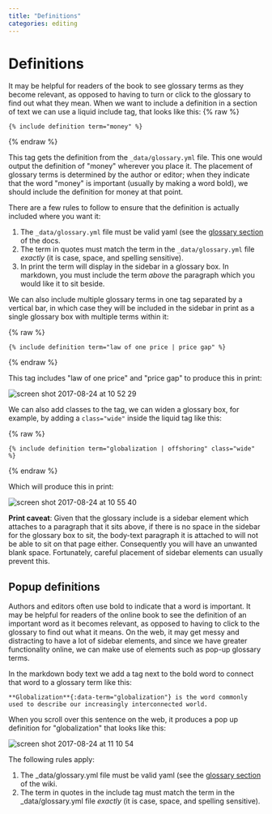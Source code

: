 ```yaml
---
title: "Definitions"
categories: editing
---
```


# Definitions

It may be helpful for readers of the book to see glossary terms as they become relevant, as opposed to having to turn or click to the glossary to find out what they mean. When we want to include a definition in a section of text we can use a liquid include tag, that looks like this:
{% raw %}

`{% include definition term="money" %}`

{% endraw %}

This tag gets the definition from the `_data/glossary.yml` file. This one would output the definition of "money" wherever you place it. The placement of glossary terms is determined by the author or editor; when they indicate that the word "money" is important (usually by making a word bold), we should include the definition for money at that point. 

There are a few rules to follow to ensure that the definition is actually included where you want it:

1.  The `_data/glossary.yml` file must be valid yaml (see the [glossary section](glossary.html) of the docs.
2. The term in quotes must match the term in the `_data/glossary.yml` file _exactly_ (it is case, space, and spelling sensitive).
3. In print the term will display in the sidebar in a glossary box. In markdown, you must include the term _above_ the paragraph which you would like it to sit beside.

We can also include multiple glossary terms in one tag separated by a vertical bar, in which case they will be included in the sidebar in print as a single glossary box with multiple terms within it:

{% raw %}

`{% include definition term="law of one price | price gap" %}`

{% endraw %}

This tag includes "law of one price" and "price gap" to produce this in print:

![screen shot 2017-08-24 at 10 52 29](https://user-images.githubusercontent.com/25814064/29658194-623ac030-88ba-11e7-8676-9dd91ed9aac9.png)

We can also add classes to the tag, we can widen a glossary box, for example, by adding a `class="wide"` inside the liquid tag like this:

{% raw %}

`{% include definition term="globalization | offshoring" class="wide" %}`

{% endraw %}

Which will produce this in print:

![screen shot 2017-08-24 at 10 55 40](https://user-images.githubusercontent.com/25814064/29658353-cfb83d2c-88ba-11e7-9281-79af8462036f.png)

**Print caveat**: Given that the glossary include is a sidebar element which attaches to a paragraph that it sits above, if there is no space in the sidebar for the glossary box to sit, the body-text paragraph it is attached to will not be able to sit on that page either. Consequently you will have an unwanted blank space. Fortunately, careful placement of sidebar elements can usually prevent this.

## Popup definitions

Authors and editors often use bold to indicate that a word is important. It may be helpful for readers of the online book to see the definition of an important word as it becomes relevant, as opposed to having to click to the glossary to find out what it means. On the web, it may get messy and distracting to have a lot of sidebar elements, and since we have greater functionality online, we can make use of elements such as pop-up glossary terms.

In the markdown body text we add a tag next to the bold word to connect that word to a glossary term like this:

`**Globalization**{:data-term="globalization"} is the word commonly used to describe our increasingly interconnected world.`

When you scroll over this sentence on the web, it produces a pop up definition for "globalization" that looks like this:

![screen shot 2017-08-24 at 11 10 54](https://user-images.githubusercontent.com/25814064/29658925-ee84589c-88bc-11e7-888c-b2a8a50c2e81.png)

The following rules apply:

1.  The _data/glossary.yml file must be valid yaml (see the [glossary section](https://github.com/fireandlion/core/wiki/Glossary) of the wiki.
2. The term in quotes in the include tag must match the term in the _data/glossary.yml file _exactly_ (it is case, space, and spelling sensitive).

